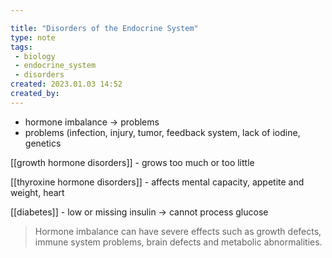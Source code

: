 ```yaml
---

title: "Disorders of the Endocrine System"
type: note
tags:
 - biology
 - endocrine_system
 - disorders
created: 2023.01.03 14:52
created_by: 
---
```


- hormone imbalance → problems
- problems (infection, injury, tumor, feedback system, lack of iodine, genetics

[[growth hormone disorders]] - grows too much or too little

[[thyroxine hormone disorders]] - affects mental capacity, appetite and weight, heart

[[diabetes]] - low or missing insulin → cannot process glucose


> Hormone imbalance can have severe effects such as growth defects, immune system problems, brain defects and metabolic abnormalities.